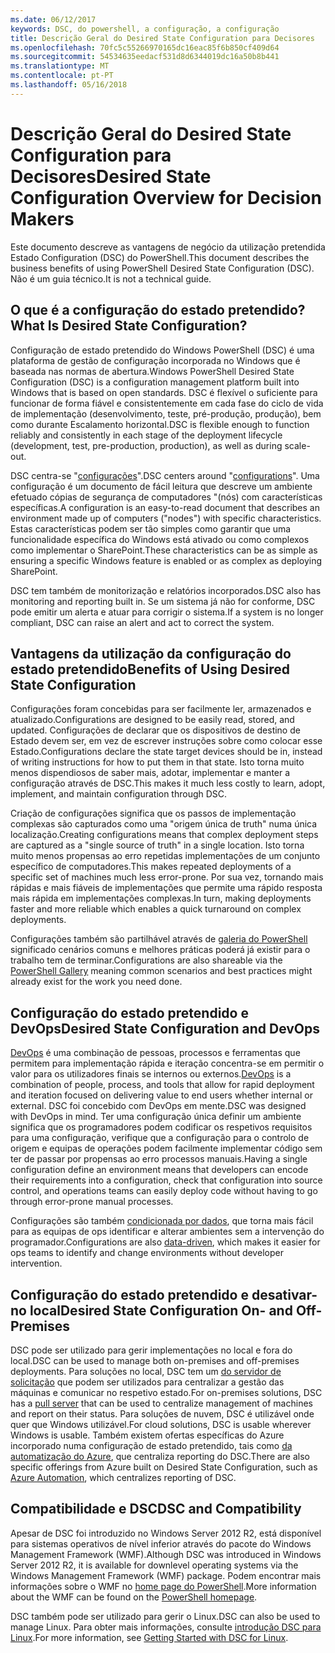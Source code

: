 ```yaml
---
ms.date: 06/12/2017
keywords: DSC, do powershell, a configuração, a configuração
title: Descrição Geral do Desired State Configuration para Decisores
ms.openlocfilehash: 70fc5c55266970165dc16eac85f6b850cf409d64
ms.sourcegitcommit: 54534635eedacf531d8d6344019dc16a50b8b441
ms.translationtype: MT
ms.contentlocale: pt-PT
ms.lasthandoff: 05/16/2018
---
```

# <a name="desired-state-configuration-overview-for-decision-makers"></a><span data-ttu-id="abf7d-103">Descrição Geral do Desired State Configuration para Decisores</span><span class="sxs-lookup"><span data-stu-id="abf7d-103">Desired State Configuration Overview for Decision Makers</span></span>

<span data-ttu-id="abf7d-104">Este documento descreve as vantagens de negócio da utilização pretendida Estado Configuration (DSC) do PowerShell.</span><span class="sxs-lookup"><span data-stu-id="abf7d-104">This document describes the business benefits of using PowerShell Desired State Configuration (DSC).</span></span> <span data-ttu-id="abf7d-105">Não é um guia técnico.</span><span class="sxs-lookup"><span data-stu-id="abf7d-105">It is not a technical guide.</span></span>

## <a name="what-is-desired-state-configuration"></a><span data-ttu-id="abf7d-106">O que é a configuração do estado pretendido?</span><span class="sxs-lookup"><span data-stu-id="abf7d-106">What Is Desired State Configuration?</span></span>

<span data-ttu-id="abf7d-107">Configuração de estado pretendido do Windows PowerShell (DSC) é uma plataforma de gestão de configuração incorporada no Windows que é baseada nas normas de abertura.</span><span class="sxs-lookup"><span data-stu-id="abf7d-107">Windows PowerShell Desired State Configuration (DSC) is a configuration management platform built into Windows that is based on open standards.</span></span> <span data-ttu-id="abf7d-108">DSC é flexível o suficiente para funcionar de forma fiável e consistentemente em cada fase do ciclo de vida de implementação (desenvolvimento, teste, pré-produção, produção), bem como durante Escalamento horizontal.</span><span class="sxs-lookup"><span data-stu-id="abf7d-108">DSC is flexible enough to function reliably and consistently in each stage of the deployment lifecycle (development, test, pre-production, production), as well as during scale-out.</span></span>

<span data-ttu-id="abf7d-109">DSC centra-se "[configurações](https://msdn.microsoft.com/powershell/dsc/configurations)".</span><span class="sxs-lookup"><span data-stu-id="abf7d-109">DSC centers around "[configurations](https://msdn.microsoft.com/powershell/dsc/configurations)".</span></span>
<span data-ttu-id="abf7d-110">Uma configuração é um documento de fácil leitura que descreve um ambiente efetuado cópias de segurança de computadores "(nós) com características específicas.</span><span class="sxs-lookup"><span data-stu-id="abf7d-110">A configuration is an easy-to-read document that describes an environment made up of computers ("nodes") with specific characteristics.</span></span>
<span data-ttu-id="abf7d-111">Estas características podem ser tão simples como garantir que uma funcionalidade específica do Windows está ativado ou como complexos como implementar o SharePoint.</span><span class="sxs-lookup"><span data-stu-id="abf7d-111">These characteristics can be as simple as ensuring a specific Windows feature is enabled or as complex as deploying SharePoint.</span></span>

<span data-ttu-id="abf7d-112">DSC tem também de monitorização e relatórios incorporados.</span><span class="sxs-lookup"><span data-stu-id="abf7d-112">DSC also has monitoring and reporting built in.</span></span>
<span data-ttu-id="abf7d-113">Se um sistema já não for conforme, DSC pode emitir um alerta e atuar para corrigir o sistema.</span><span class="sxs-lookup"><span data-stu-id="abf7d-113">If a system is no longer compliant, DSC can raise an alert and act to correct the system.</span></span>

## <a name="benefits-of-using-desired-state-configuration"></a><span data-ttu-id="abf7d-114">Vantagens da utilização da configuração do estado pretendido</span><span class="sxs-lookup"><span data-stu-id="abf7d-114">Benefits of Using Desired State Configuration</span></span>

<span data-ttu-id="abf7d-115">Configurações foram concebidas para ser facilmente ler, armazenados e atualizado.</span><span class="sxs-lookup"><span data-stu-id="abf7d-115">Configurations are designed to be easily read, stored, and updated.</span></span>
<span data-ttu-id="abf7d-116">Configurações de declarar que os dispositivos de destino de Estado devem ser, em vez de escrever instruções sobre como colocar esse Estado.</span><span class="sxs-lookup"><span data-stu-id="abf7d-116">Configurations declare the state target devices should be in, instead of writing instructions for how to put them in that state.</span></span>
<span data-ttu-id="abf7d-117">Isto torna muito menos dispendiosos de saber mais, adotar, implementar e manter a configuração através de DSC.</span><span class="sxs-lookup"><span data-stu-id="abf7d-117">This makes it much less costly to learn, adopt, implement, and maintain configuration through DSC.</span></span>

<span data-ttu-id="abf7d-118">Criação de configurações significa que os passos de implementação complexas são capturados como uma "origem única de truth" numa única localização.</span><span class="sxs-lookup"><span data-stu-id="abf7d-118">Creating configurations means that complex deployment steps are captured as a "single source of truth" in a single location.</span></span>
<span data-ttu-id="abf7d-119">Isto torna muito menos propensas ao erro repetidas implementações de um conjunto específico de computadores.</span><span class="sxs-lookup"><span data-stu-id="abf7d-119">This makes repeated deployments of a specific set of machines much less error-prone.</span></span>
<span data-ttu-id="abf7d-120">Por sua vez, tornando mais rápidas e mais fiáveis de implementações que permite uma rápido resposta mais rápida em implementações complexas.</span><span class="sxs-lookup"><span data-stu-id="abf7d-120">In turn, making deployments faster and more reliable which enables a quick turnaround on complex deployments.</span></span>

<span data-ttu-id="abf7d-121">Configurações também são partilhável através de [galeria do PowerShell](https://powershellgallery.com) significado cenários comuns e melhores práticas poderá já existir para o trabalho tem de terminar.</span><span class="sxs-lookup"><span data-stu-id="abf7d-121">Configurations are also shareable via the [PowerShell Gallery](https://powershellgallery.com) meaning common scenarios and best practices might already exist for the work you need done.</span></span>


## <a name="desired-state-configuration-and-devops"></a><span data-ttu-id="abf7d-122">Configuração do estado pretendido e DevOps</span><span class="sxs-lookup"><span data-stu-id="abf7d-122">Desired State Configuration and DevOps</span></span>

<span data-ttu-id="abf7d-123">[DevOps](http://blogs.technet.com/b/ashleymcglone/archive/2015/11/20/devops-for-n00bs-ie-windows-people.aspx) é uma combinação de pessoas, processos e ferramentas que permitem para implementação rápida e iteração concentra-se em permitir o valor para os utilizadores finais se internos ou externos.</span><span class="sxs-lookup"><span data-stu-id="abf7d-123">[DevOps](http://blogs.technet.com/b/ashleymcglone/archive/2015/11/20/devops-for-n00bs-ie-windows-people.aspx) is a combination of people, process, and tools that allow for rapid deployment and iteration focused on delivering value to end users whether internal or external.</span></span>
<span data-ttu-id="abf7d-124">DSC foi concebido com DevOps em mente.</span><span class="sxs-lookup"><span data-stu-id="abf7d-124">DSC was designed with DevOps in mind.</span></span>
<span data-ttu-id="abf7d-125">Ter uma configuração única definir um ambiente significa que os programadores podem codificar os respetivos requisitos para uma configuração, verifique que a configuração para o controlo de origem e equipas de operações podem facilmente implementar código sem ter de passar por propensas ao erro processos manuais.</span><span class="sxs-lookup"><span data-stu-id="abf7d-125">Having a single configuration define an environment means that developers can encode their requirements into a configuration, check that configuration into source control, and operations teams can easily deploy code without having to go through error-prone manual processes.</span></span>

<span data-ttu-id="abf7d-126">Configurações são também [condicionada por dados](https://msdn.microsoft.com/powershell/dsc/configdata), que torna mais fácil para as equipas de ops identificar e alterar ambientes sem a intervenção do programador.</span><span class="sxs-lookup"><span data-stu-id="abf7d-126">Configurations are also [data-driven](https://msdn.microsoft.com/powershell/dsc/configdata), which makes it easier for ops teams to identify and change environments without developer intervention.</span></span>

## <a name="desired-state-configuration-on--and-off-premises"></a><span data-ttu-id="abf7d-127">Configuração do estado pretendido e desativar-no local</span><span class="sxs-lookup"><span data-stu-id="abf7d-127">Desired State Configuration On- and Off-Premises</span></span>

<span data-ttu-id="abf7d-128">DSC pode ser utilizado para gerir implementações no local e fora do local.</span><span class="sxs-lookup"><span data-stu-id="abf7d-128">DSC can be used to manage both on-premises and off-premises deployments.</span></span>
<span data-ttu-id="abf7d-129">Para soluções no local, DSC tem um [do servidor de solicitação](https://msdn.microsoft.com/powershell/dsc/pullserver) que podem ser utilizados para centralizar a gestão das máquinas e comunicar no respetivo estado.</span><span class="sxs-lookup"><span data-stu-id="abf7d-129">For on-premises solutions, DSC has a [pull server](https://msdn.microsoft.com/powershell/dsc/pullserver) that can be used to centralize management of machines and report on their status.</span></span>
<span data-ttu-id="abf7d-130">Para soluções de nuvem, DSC é utilizável onde quer que Windows utilizável.</span><span class="sxs-lookup"><span data-stu-id="abf7d-130">For cloud solutions, DSC is usable wherever Windows is usable.</span></span>
<span data-ttu-id="abf7d-131">Também existem ofertas específicas do Azure incorporado numa configuração de estado pretendido, tais como [da automatização do Azure](https://azure.microsoft.com/en-us/documentation/services/automation/), que centraliza reporting do DSC.</span><span class="sxs-lookup"><span data-stu-id="abf7d-131">There are also specific offerings from Azure built on Desired State Configuration, such as [Azure Automation](https://azure.microsoft.com/en-us/documentation/services/automation/), which centralizes reporting of DSC.</span></span>

## <a name="dsc-and-compatibility"></a><span data-ttu-id="abf7d-132">Compatibilidade e DSC</span><span class="sxs-lookup"><span data-stu-id="abf7d-132">DSC and Compatibility</span></span>

<span data-ttu-id="abf7d-133">Apesar de DSC foi introduzido no Windows Server 2012 R2, está disponível para sistemas operativos de nível inferior através do pacote do Windows Management Framework (WMF).</span><span class="sxs-lookup"><span data-stu-id="abf7d-133">Although DSC was introduced in Windows Server 2012 R2, it is available for downlevel operating systems via the Windows Management Framework (WMF) package.</span></span>
<span data-ttu-id="abf7d-134">Podem encontrar mais informações sobre o WMF no [home page do PowerShell](https://msdn.microsoft.com/en-us/powershell/).</span><span class="sxs-lookup"><span data-stu-id="abf7d-134">More information about the WMF can be found on the [PowerShell homepage](https://msdn.microsoft.com/en-us/powershell/).</span></span>

<span data-ttu-id="abf7d-135">DSC também pode ser utilizado para gerir o Linux.</span><span class="sxs-lookup"><span data-stu-id="abf7d-135">DSC can also be used to manage Linux.</span></span> <span data-ttu-id="abf7d-136">Para obter mais informações, consulte [introdução DSC para Linux](https://msdn.microsoft.com/en-us/powershell/dsc/lnxgettingstarted).</span><span class="sxs-lookup"><span data-stu-id="abf7d-136">For more information, see [Getting Started with DSC for Linux](https://msdn.microsoft.com/en-us/powershell/dsc/lnxgettingstarted).</span></span>